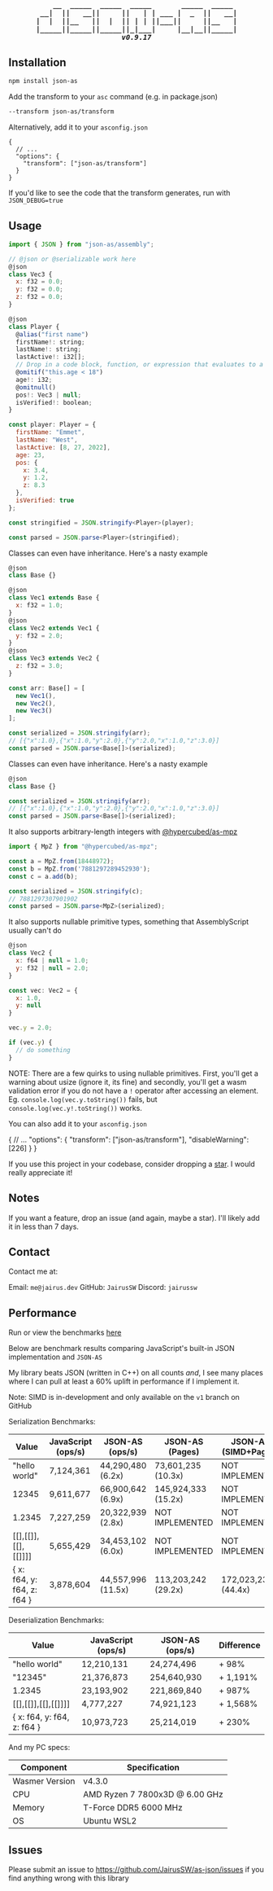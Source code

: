 <h5 align="center">
<pre>    __  _____  _____  _____       _____  _____ 
 __|  ||   __||     ||   | | ___ |  _  ||   __|
|  |  ||__   ||  |  || | | ||___||     ||__   |
|_____||_____||_____||_|___|     |__|__||_____|
v0.9.17
</pre>
</h5>

## Installation

```bash
npm install json-as
```

Add the transform to your `asc` command (e.g. in package.json)

```bash
--transform json-as/transform
```

Alternatively, add it to your `asconfig.json`

```
{
  // ...
  "options": {
    "transform": ["json-as/transform"]
  }
}
```

If you'd like to see the code that the transform generates, run with `JSON_DEBUG=true`

## Usage

```js
import { JSON } from "json-as/assembly";

// @json or @serializable work here
@json
class Vec3 {
  x: f32 = 0.0;
  y: f32 = 0.0;
  z: f32 = 0.0;
}

@json
class Player {
  @alias("first name")
  firstName!: string;
  lastName!: string;
  lastActive!: i32[];
  // Drop in a code block, function, or expression that evaluates to a boolean
  @omitif("this.age < 18")
  age!: i32;
  @omitnull()
  pos!: Vec3 | null;
  isVerified!: boolean;
}

const player: Player = {
  firstName: "Emmet",
  lastName: "West",
  lastActive: [8, 27, 2022],
  age: 23,
  pos: {
    x: 3.4,
    y: 1.2,
    z: 8.3
  },
  isVerified: true
};

const stringified = JSON.stringify<Player>(player);

const parsed = JSON.parse<Player>(stringified);
```

Classes can even have inheritance. Here's a nasty example

```js
@json
class Base {}

@json
class Vec1 extends Base {
  x: f32 = 1.0;
}
@json
class Vec2 extends Vec1 {
  y: f32 = 2.0;
}
@json
class Vec3 extends Vec2 {
  z: f32 = 3.0;
}

const arr: Base[] = [
  new Vec1(),
  new Vec2(),
  new Vec3()
];

const serialized = JSON.stringify(arr);
// [{"x":1.0},{"x":1.0,"y":2.0},{"y":2.0,"x":1.0,"z":3.0}]
const parsed = JSON.parse<Base[]>(serialized);
```

Classes can even have inheritance. Here's a nasty example

```js
@json
class Base {}

const serialized = JSON.stringify(arr);
// [{"x":1.0},{"x":1.0,"y":2.0},{"y":2.0,"x":1.0,"z":3.0}]
const parsed = JSON.parse<Base[]>(serialized);
```

It also supports arbitrary-length integers with [@hypercubed/as-mpz](https://github.com/Hypercubed/as-mpz)

```js
import { MpZ } from "@hypercubed/as-mpz";

const a = MpZ.from(18448972);
const b = MpZ.from('7881297289452930');
const c = a.add(b);

const serialized = JSON.stringify(c);
// 7881297307901902
const parsed = JSON.parse<MpZ>(serialized);
```

It also supports nullable primitive types, something that AssemblyScript usually can't do

```js
@json
class Vec2 {
  x: f64 | null = 1.0;
  y: f32 | null = 2.0;
}

const vec: Vec2 = {
  x: 1.0,
  y: null
}

vec.y = 2.0;

if (vec.y) {
  // do something
}
```

NOTE: There are a few quirks to using nullable primitives. First, you'll get a warning about usize (ignore it, its fine) and secondly, you'll get a wasm validation error if you do not have a `!` operator after accessing an element. Eg. `console.log(vec.y.toString())` fails, but `console.log(vec.y!.toString())` works.

You can also add it to your `asconfig.json`

{
  // ...
  "options": {
    "transform": ["json-as/transform"],
    "disableWarning": [226]
  }
}

If you use this project in your codebase, consider dropping a [star](https://github.com/JairusSW/as-json). I would really appreciate it!

## Notes

If you want a feature, drop an issue (and again, maybe a star). I'll likely add it in less than 7 days.

## Contact

Contact me at:

Email: `me@jairus.dev`
GitHub: `JairusSW`
Discord: `jairussw`

## Performance

Run or view the benchmarks [here](https://github.com/JairusSW/as-json/tree/master/bench)

Below are benchmark results comparing JavaScript's built-in JSON implementation and `JSON-AS`

My library beats JSON (written in C++) on all counts *and*, I see many places where I can pull at least a 60% uplift in performance if I implement it.

Note: SIMD is in-development and only available on the `v1` branch on GitHub

Serialization Benchmarks:

| Value                      | JavaScript (ops/s) | JSON-AS (ops/s)    | JSON-AS (Pages)     | JSON-AS (SIMD+Pages)| Max Throughput |
|----------------------------|--------------------|--------------------|---------------------|---------------------|----------------|
| "hello world"              | 7,124,361          | 44,290,480 (6.2x)  | 73,601,235 (10.3x)  | NOT IMPLEMENTED     | 1.91 GB/s      | 
| 12345                      | 9,611,677          | 66,900,642 (6.9x)  | 145,924,333 (15.2x) | NOT IMPLEMENTED     | 0.58 GB/s      |
| 1.2345                     | 7,227,259          | 20,322,939 (2.8x)  | NOT IMPLEMENTED     | NOT IMPLEMENTED     | 0.16 GB/s      |
| [[],[[]],[[],[[]]]]        | 5,655,429          | 34,453,102 (6.0x)  | NOT IMPLEMENTED     | NOT IMPLEMENTED     | 1.32 GB/s      |
| { x: f64, y: f64, z: f64 } | 3,878,604          | 44,557,996 (11.5x) | 113,203,242 (29.2x) | 172,023,231 (44.4x) | 8.61 GB/s      |



Deserialization Benchmarks:

| Value                      | JavaScript (ops/s) | JSON-AS (ops/s) | Difference|
|----------------------------|--------------------|-----------------|-----------|
| "hello world"              | 12,210,131         | 24,274,496      | + 98%     |
| "12345"                    | 21,376,873         | 254,640,930     | + 1,191%  |
| 1.2345                     | 23,193,902         | 221,869,840     | + 987%    |
| [[],[[]],[[],[[]]]]        | 4,777,227          | 74,921,123      | + 1,568%  |
| { x: f64, y: f64, z: f64 } | 10,973,723         | 25,214,019      | + 230%    |

And my PC specs:

| Component       | Specification                        |
|-----------------|--------------------------------------|
| Wasmer Version  | v4.3.0                               |
| CPU             | AMD Ryzen 7 7800x3D @ 6.00 GHz       |
| Memory          | T-Force DDR5 6000 MHz                |
| OS              | Ubuntu WSL2                          |

## Issues

Please submit an issue to https://github.com/JairusSW/as-json/issues if you find anything wrong with this library